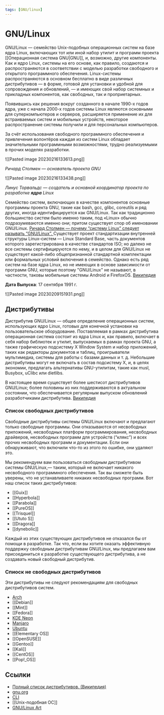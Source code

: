 ```yaml
---
tags: [GNU/linux]
---
```

# GNU/Linux

GNU/Linux — семейство Unix-подобных операционных систем на базе ядра Linux, включающих тот или иной набор утилит и программ проекта [[Операционная система GNU|GNU]], и, возможно, другие компоненты. Как и ядро Linux, системы на его основе, как правило, создаются и распространяются в соответствии с моделью разработки свободного и открытого программного обеспечения. Linux-системы распространяются в основном бесплатно в виде различных дистрибутивов — в форме, готовой для установки и удобной для сопровождения и обновлений, — и имеющих свой набор системных и прикладных компонентов, как свободных, так и проприетарных.

Появившись как решения вокруг созданного в начале 1990-х годов ядра, уже с начала 2000-х годов системы Linux являются основными для суперкомпьютеров и серверов, расширяется применение их для встраиваемых систем и мобильных устройств, некоторое распространение системы получили и для персональных компьютеров.

За счёт использования свободного программного обеспечения и привлечения волонтёров каждая из систем Linux обладает значительными программными возможностями, трудно реализуемыми в прочих моделях разработки.

![[Pasted image 20230216133613.png]]

*Ричард Столмен — основатель проекта GNU*

![[Pasted image 20230216133438.png]]

*Линус Торвальдс — создатель и основной координатор проекта по разработке **ядра** Linux*

Семейство систем, включающих в качестве компонентов основные программы проекта GNU, такие как bash, gcc, glibc, coreutils и ряд других, иногда идентифицируется как GNU/Linux. Так как традиционно большинство систем было именно таким, под «Linux» обычно подразумеваются именно они; притом существует спор об именовании GNU/Linux. [Ричард Столмен — почему “систему Linux” следует называть “GNU/Linux”.
](https://www.gnu.org/gnu/why-gnu-linux.ru.html) Существует проект стандартизации внутренней структуры Linux-систем — Linux Standard Base, часть документов которого зарегистрирована в качестве стандартов ISO; но далеко не все системы сертифицируются по нему, и в целом для GNU/Linux не существует какой-либо общепризнанной стандартной комплектации или формальных условий включения в семейство. Однако есть ряд систем на базе ядра Linux, но не имеющих в основе зависимости от программ GNU, которые поэтому "GNU/Linux" не называют, в частности, таковы мобильные системы Android и FirefoxOS. [Википедия](https://ru.wikipedia.org/wiki/Linux)

**Дата Выпуска**: 17 сентября 1991 г.

![[Pasted image 20230209151931.png]]

## Дистрибутивы

Дистрибутив GNU/Linux — общее определение операционных систем, использующих ядро Linux, готовых для конечной установки на пользовательское оборудование. Поставляемая в рамках дистрибутива операционная система состоит из ядра Linux и, как правило, включает в себя набор библиотек и утилит, выпускаемых в рамках проекта GNU, а также графическую подсистему X Window System и набор приложений, таких как редакторы документов и таблиц, проигрыватели мультимедиа, системы для работы с базами данных и т. д. Небольшие дистрибутивы могут не включать в состав подсистему X, и, в целях экономии, предлагать альтернативы GNU-утилитам, такие как musl, Busybox, uClibc или dietlibs.

В настоящее время существует более шестисот дистрибутивов GNU/Linux; более половины из них поддерживаются в актуальном состоянии, что обеспечивается регулярным выпуском обновлений разработчиками дистрибутива. [Википедия](https://ru.wikipedia.org/wiki/%D0%94%D0%B8%D1%81%D1%82%D1%80%D0%B8%D0%B1%D1%83%D1%82%D0%B8%D0%B2_Linux)

### Список свободных дистрибутивов

Свободные дистрибутивы системы GNU/Linux включают и предлагают только свободные программы. Они отказываются от несвободных приложений, несвободных платформ программирования, несвободных драйверов, несвободных программ для устройств (“клякс”) и всех прочих несвободных программ и документации. Если они обнаруживают, что включили что-то из этого по ошибке, они удаляют это.

Мы рекомендуем вам пользоваться свободным дистрибутивом системы GNU/Linux,— таким, который не включает никакого несвободного программного обеспечения. Так вы сможете быть уверены, что не устанавливаете никаких несвободных программ. Вот наш список таких дистрибутивов:

- [[Guix]]
- [[Hyperbola]]
- [[Parabola]]
- [[PureOS]]
- [[Trisquel]]
- [[Ututo S]]
- [[Dragora]]
- [[dynebolic]]

Каждый из этих существующих дистрибутивов не отказался бы от помощи в разработке. Так что, если вы хотите оказать эффективную поддержку свободным дистрибутивам GNU/Linux, мы предлагаем вам присоединиться к разработке существующего дистрибутива, а не создавать новый свободный дистрибутив.

### Спиоск не свободных дистрибутивов

 Эти дистрибутивы не следуют рекомендациям для свободных дистрибутивов систем.

- [Arch](Arch.md)
- [[Debian]]
- [[Mint]]
- [[Fedora]]
- [KDE Neon](KDE%20Neon.md)
- [Manjaro](Manjaro.md)
- [Ubuntu](Ubuntu.md)
- [[Elementary OS]]
- [[OpenSUSE]]
- [[Gentoo]]
- [[Kali]]
- [[CentOS]]
- [[Pop!_OS]]

## Ссылки

- [Полный список дистрибутивов. (Википедия)](https://ru.wikipedia.org/wiki/%D0%A1%D0%BF%D0%B8%D1%81%D0%BE%D0%BA_%D0%B4%D0%B8%D1%81%D1%82%D1%80%D0%B8%D0%B1%D1%83%D1%82%D0%B8%D0%B2%D0%BE%D0%B2_Linux)
- [gnu.org](https://www.gnu.org/distros/distros.ru.html)
- [CLI](CLI.md)
- [[Unix-подобная ОС]]
- [GNU/Linux Art](https://www.gnu.org/graphics/gnu-slash-linux.html)